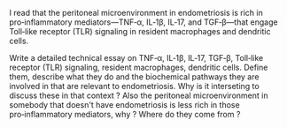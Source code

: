 I read that the peritoneal microenvironment in endometriosis is rich in pro‑inflammatory mediators—TNF‑α, IL‑1β, IL‑17, and TGF‑β—that engage Toll‑like receptor (TLR) signaling in resident macrophages and dendritic cells. 

Write a detailed technical essay on TNF‑α, IL‑1β, IL‑17, TGF‑β, Toll‑like receptor (TLR) signaling, resident macrophages, dendritic cells. Define them, describe what they do and the biochemical pathways they are involved in that are relevant to endometriosis. Why is it interseting to discuss these in that context ? Also the peritoneal microenvironment in somebody that doesn't have endometriosis is less rich in those pro‑inflammatory mediators, why ? Where do they come from ?

